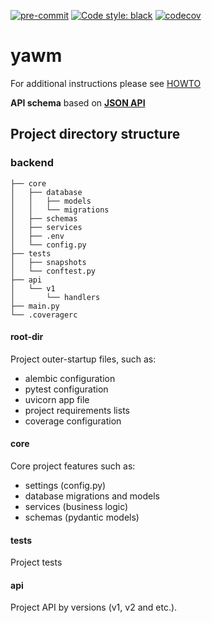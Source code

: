 [![pre-commit](https://img.shields.io/badge/pre--commit-enabled-brightgreen?logo=pre-commit&logoColor=white)](https://github.com/pre-commit/pre-commit)
[![Code style: black](https://img.shields.io/badge/code%20style-black-000000.svg)](https://github.com/psf/black)
[![codecov](https://codecov.io/gh/devalv/yawm/branch/main/graph/badge.svg?token=61KST8QUNE)](https://codecov.io/gh/devalv/yawm)

# yawm
For additional instructions please see
[HOWTO](https://github.com/devalv/yawm/wiki/Howto)

**API schema** based on [**JSON API**](https://jsonapi.org)

## Project directory structure

### backend
```
├── core
│   ├── database
│   │   ├── models
│   │   └── migrations
│   ├── schemas
│   ├── services
│   ├── .env
│   └── config.py
├── tests
│   ├── snapshots
│   └── conftest.py
├── api
│   └── v1
│       └── handlers
├── main.py
└── .coveragerc
```
#### root-dir
Project outer-startup files, such as:
* alembic configuration
* pytest configuration
* uvicorn app file
* project requirements lists
* coverage configuration

#### core
Core project features such as:
* settings (config.py)
* database migrations and models
* services (business logic)
* schemas (pydantic models)

#### tests
Project tests

#### api
Project API by versions (v1, v2 and etc.).

